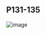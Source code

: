 ## P131-135
![image](https://user-images.githubusercontent.com/80054116/193436911-2e359c89-9c4a-4a12-896e-70f10f95899b.png)
